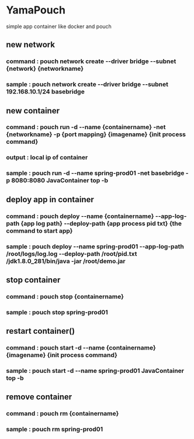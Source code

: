 # YamaPouch
simple app container like docker and pouch

## new network
### command : pouch network create --driver bridge --subnet {network} {networkname}
### sample : pouch network create --driver bridge --subnet 192.168.10.1/24 basebridge

## new container
### command : pouch run -d --name {containername} -net {networkname} -p {port mapping} {imagename} {init process command}
### output : local ip of container
### sample : pouch run -d --name spring-prod01 -net basebridge -p 8080:8080 JavaContainer top -b

## deploy app in container
### command : pouch deploy --name {containername} --app-log-path {app log path} --deploy-path {app process pid txt} {the command to start app}
### sample : pouch deploy --name spring-prod01 --app-log-path /root/logs/log.log --deploy-path /root/pid.txt /jdk1.8.0_281/bin/java -jar /root/demo.jar

## stop container
### command : pouch stop {containername}
### sample : pouch stop spring-prod01

## restart container()
### command : pouch start -d --name {containername}  {imagename} {init process command}
### sample : pouch start -d --name spring-prod01  JavaContainer top -b

## remove container
### command : pouch rm {containername}
### sample : pouch rm spring-prod01



